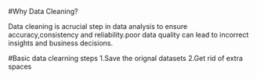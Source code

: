 #Why Data Cleaning? 

Data cleaning is acrucial step in data analysis to  ensure accuracy,consistency and reliability.poor data quality can lead to incorrect insights and business decisions.

#Basic data clearning steps
1.Save the orignal datasets
2.Get rid of extra spaces
